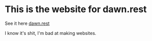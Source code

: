 # This is the website for dawn.rest

See it here [dawn.rest](https://dawn.rest)

I know it's shit, I'm bad at making websites.
